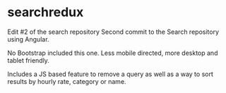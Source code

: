 # searchredux
Edit #2 of the search repository
Second commit to the Search repository using Angular. 

No Bootstrap included this one. Less mobile directed, more desktop and tablet friendly. 

Includes a JS based feature to remove a query as well as a way to sort results by hourly rate, category or name. 

